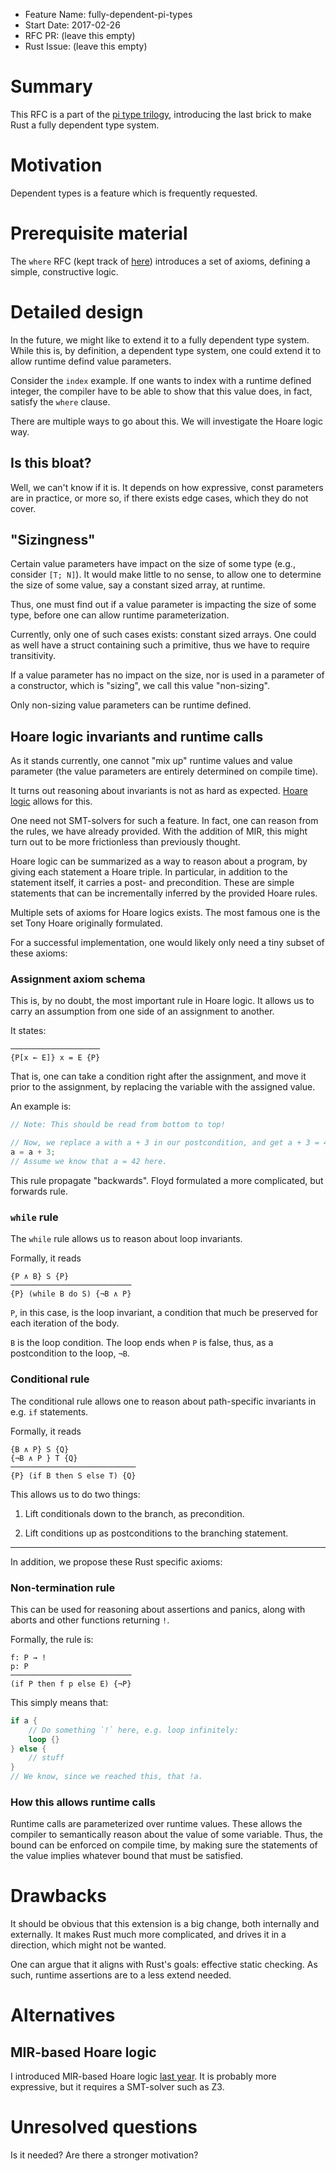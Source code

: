 - Feature Name: fully-dependent-pi-types
- Start Date: 2017-02-26
- RFC PR: (leave this empty)
- Rust Issue: (leave this empty)

# Summary
[summary]: #summary
This RFC is a part of the [pi type
trilogy](https://github.com/rust-lang/rfcs/issues/1930), introducing the last
brick to make Rust a fully dependent type system.

# Motivation
[motivation]: #motivation
Dependent types is a feature which is frequently requested.

# Prerequisite material
The `where` RFC (kept track of
[here](https://github.com/rust-lang/rfcs/issues/1930)) introduces a set of
axioms, defining a simple, constructive logic.

# Detailed design
[design]: #detailed-design

In the future, we might like to extend it to a fully dependent type system.
While this is, by definition, a dependent type system, one could extend it to
allow runtime defind value parameters.

Consider the `index` example. If one wants to index with a runtime defined
integer, the compiler have to be able to show that this value does, in fact,
satisfy the `where` clause.

There are multiple ways to go about this. We will investigate the Hoare logic way.

## Is this bloat?

Well, we can't know if it is. It depends on how expressive, const parameters
are in practice, or more so, if there exists edge cases, which they do not cover.

## "Sizingness"

Certain value parameters have impact on the size of some type (e.g., consider
`[T; N]`). It would make little to no sense, to allow one to determine the size
of some value, say a constant sized array, at runtime.

Thus, one must find out if a value parameter is impacting the size of some
type, before one can allow runtime parameterization.

Currently, only one of such cases exists: constant sized arrays. One could as
well have a struct containing such a primitive, thus we have to require
transitivity.

If a value parameter has no impact on the size, nor is used in a parameter of a
constructor, which is "sizing", we call this value "non-sizing".

Only non-sizing value parameters can be runtime defined.

## Hoare logic invariants and runtime calls

As it stands currently, one cannot "mix up" runtime values and value parameter
(the value parameters are entirely determined on compile time).

It turns out reasoning about invariants is not as hard as expected. [Hoare
logic](https://en.wikipedia.org/wiki/Hoare_logic) allows for this.

One need not SMT-solvers for such a feature. In fact, one can reason from the
rules, we have already provided. With the addition of MIR, this might turn out
to be more frictionless than previously thought.

Hoare logic can be summarized as a way to reason about a program, by giving
each statement a Hoare triple. In particular, in addition to the statement
itself, it carries a post- and precondition. These are simple statements that
can be incrementally inferred by the provided Hoare rules.

Multiple sets of axioms for Hoare logics exists. The most famous one is the set
Tony Hoare originally formulated.

For a successful implementation, one would likely only need a tiny subset of
these axioms:

### Assignment axiom schema

This is, by no doubt, the most important rule in Hoare logic. It allows us to
carry an assumption from one side of an assignment to another.

It states:

    ────────────────────
    {P[x ← E]} x = E {P}

That is, one can take a condition right after the assignment, and move it prior
to the assignment, by replacing the variable with the assigned value.

An example is:

```rust
// Note: This should be read from bottom to top!

// Now, we replace a with a + 3 in our postcondition, and get a + 3 = 42 in our precondition.
a = a + 3;
// Assume we know that a = 42 here.
```

This rule propagate "backwards". Floyd formulated a more complicated, but forwards rule.

### `while` rule

The `while` rule allows us to reason about loop invariants.

Formally, it reads

    {P ∧ B} S {P}
    ───────────────────────────
    {P} (while B do S) {¬B ∧ P}

`P`, in this case, is the loop invariant, a condition that much be preserved
for each iteration of the body.

`B` is the loop condition. The loop ends when `P` is false, thus, as a
postcondition to the loop, `¬B`.

### Conditional rule

The conditional rule allows one to reason about path-specific invariants in
e.g. `if` statements.

Formally, it reads

    {B ∧ P} S {Q}
    {¬B ∧ P } T {Q}
    ────────────────────────────
    {P} (if B then S else T) {Q}

This allows us to do two things:

1. Lift conditionals down to the branch, as precondition.

2. Lift conditions up as postconditions to the branching statement.

---

In addition, we propose these Rust specific axioms:

### Non-termination rule

This can be used for reasoning about assertions and panics, along with aborts
and other functions returning `!`.

Formally, the rule is:

    f: P → !
    p: P
    ───────────────────────────
    (if P then f p else E) {¬P}

This simply means that:

```rust
if a {
    // Do something `!` here, e.g. loop infinitely:
    loop {}
} else {
    // stuff
}
// We know, since we reached this, that !a.
```

### How this allows runtime calls

Runtime calls are parameterized over runtime values. These allows the compiler
to semantically reason about the value of some variable. Thus, the bound can be
enforced on compile time, by making sure the statements of the value implies
whatever bound that must be satisfied.

# Drawbacks
[drawbacks]: #drawbacks

It should be obvious that this extension is a big change, both internally and
externally. It makes Rust much more complicated, and drives it in a direction,
which might not be wanted.

One can argue that it aligns with Rust's goals: effective static checking. As
such, runtime assertions are to a less extend needed.

# Alternatives
[alternatives]: #alternatives
## MIR-based Hoare logic
I introduced MIR-based Hoare logic [last
year](https://ticki.github.io/blog/a-hoare-logic-for-rust/). It is probably
more expressive, but it requires a SMT-solver such as Z3.

# Unresolved questions
[unresolved]: #unresolved-questions
Is it needed? Are there a stronger motivation?

